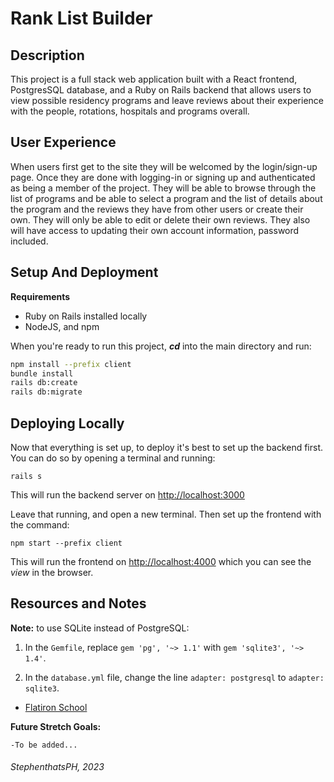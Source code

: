 # Rank List Builder

## Description

This project is a full stack web application built with a React frontend, PostgresSQL database, and a Ruby on Rails backend that allows users to view possible residency programs and leave reviews about their experience with the people, rotations, hospitals and programs overall. 

## User Experience

When users first get to the site they will be welcomed by the login/sign-up page. Once they are done with logging-in or signing up and authenticated as being a member of the project. They will be able to browse through the list of programs and be able to select a program and the list of details about the program and the reviews they have from other users or create their own. They will only be able to edit or delete their own reviews. They also will have access to updating their own account information, password included.

## Setup And Deployment

**Requirements**

- Ruby on Rails installed locally
- NodeJS, and npm

When you're ready to run this project, **_cd_** into the main directory and run:

```sh
npm install --prefix client
bundle install
rails db:create
rails db:migrate
```


## Deploying Locally

Now that everything is set up, to deploy it's best to set up the backend first. You can do so by opening a terminal and running:

```console
rails s
```

This will run the backend server on [http://localhost:3000](http://localhost:3000)


Leave that running, and open a new terminal. Then set up the frontend with the command:

```console
npm start --prefix client
```

This will run the frontend on [http://localhost:4000](http://localhost:4000) which you can see the _view_ in the browser.


## Resources and Notes

**Note:** to use SQLite instead of PostgreSQL:

1. In the `Gemfile`, replace `gem 'pg', '~> 1.1'` with `gem 'sqlite3', '~> 1.4'`.

2. In the `database.yml` file, change the line `adapter: postgresql` to `adapter: sqlite3`.

- [Flatiron School](https://flatironschool.com/)

**Future Stretch Goals:**

    -To be added...

###### StephenthatsPH, 2023